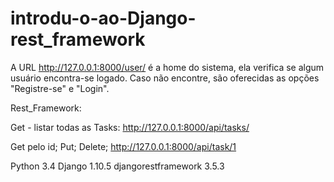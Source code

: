 # introdu-o-ao-Django-rest_framework

A URL http://127.0.0.1:8000/user/ é a home do sistema, ela verifica se algum usuário encontra-se logado. Caso não encontre, são oferecidas as opções "Registre-se" e "Login".

Rest_Framework:

Get - listar todas as Tasks: http://127.0.0.1:8000/api/tasks/ 

Get pelo id;
Put;
Delete;
http://127.0.0.1:8000/api/task/1 


Python 3.4
Django 1.10.5
djangorestframework 3.5.3
